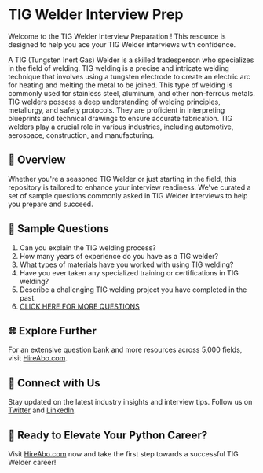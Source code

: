 # TIG Welder Interview Prep

Welcome to the TIG Welder Interview Preparation ! This resource is designed to help you ace your TIG Welder interviews with confidence.

A TIG (Tungsten Inert Gas) Welder is a skilled tradesperson who specializes in the field of welding. TIG welding is a precise and intricate welding technique that involves using a tungsten electrode to create an electric arc for heating and melting the metal to be joined. This type of welding is commonly used for stainless steel, aluminum, and other non-ferrous metals. TIG welders possess a deep understanding of welding principles, metallurgy, and safety protocols. They are proficient in interpreting blueprints and technical drawings to ensure accurate fabrication. TIG welders play a crucial role in various industries, including automotive, aerospace, construction, and manufacturing.

## 🚀 Overview

Whether you're a seasoned TIG Welder or just starting in the field, this repository is tailored to enhance your interview readiness. We've curated a set of sample questions commonly asked in TIG Welder interviews to help you prepare and succeed.

## 📝 Sample Questions

1. Can you explain the TIG welding process?
2. How many years of experience do you have as a TIG welder?
3. What types of materials have you worked with using TIG welding?
4. Have you ever taken any specialized training or certifications in TIG welding?
5. Describe a challenging TIG welding project you have completed in the past.
6. [CLICK HERE FOR MORE QUESTIONS](https://hireabo.com/job/12_3_5/TIG%20Welder)

## 🌐 Explore Further

For an extensive question bank and more resources across 5,000 fields, visit [HireAbo.com](https://www.hireabo.com).

## 📱 Connect with Us

Stay updated on the latest industry insights and interview tips. Follow us on [Twitter](https://twitter.com/hireabo) and [LinkedIn](https://www.linkedin.com/in/hire-abo-3609972a8/).

## 🚀 Ready to Elevate Your Python Career?

Visit [HireAbo.com](https://www.hireabo.com) now and take the first step towards a successful TIG Welder career!